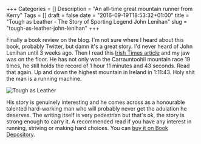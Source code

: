 +++
Categories = []
Description = "An all-time great mountain runner from Kerry"
Tags = []
draft = false
date = "2016-09-19T18:53:32+01:00"
title = "Tough as Leather - The Story of Sporting Legend John Lenihan"
slug = "tough-as-leather-john-lenihan"
+++

Finally a book review on the blog. I'm not sure where I heard about this book, probably Twitter, but damn it's a great story. I'd never heard of John Lenihan until 3 weeks ago. Then I read this [Irish Times article](http://www.irishtimes.com/sport/other-sports/tough-as-leather-john-lenihan-the-conqueror-of-carrauntoohil-1.2273089) and my jaw was on the floor. He has not only won the Carrauntoohil mountain race 19 times, he still holds the record of 1 hour 11 minutes and 43 seconds. Read that again. Up and down the highest mountain in Ireland in 1:11:43. Holy shit the man is a running machine.

![Tough as Leather](https://conoroneill.com.s3.amazonaws.com/wp-content/uploads/2016/09/runforestrun/CsLX2RxWAAUssQO.jpg)

His story is genuinely interesting and he comes across as a honourable talented hard-working man who will probably never get the adulation he deserves. The writing itself is very pedestrian but that's ok, the story is strong enough to carry it. A recommended read if you have any interest in running, striving or making hard choices. You can [buy it on Book Depository](http://www.bookdepository.com/Tough-Leather-John-Lenihan/9781782805045).


